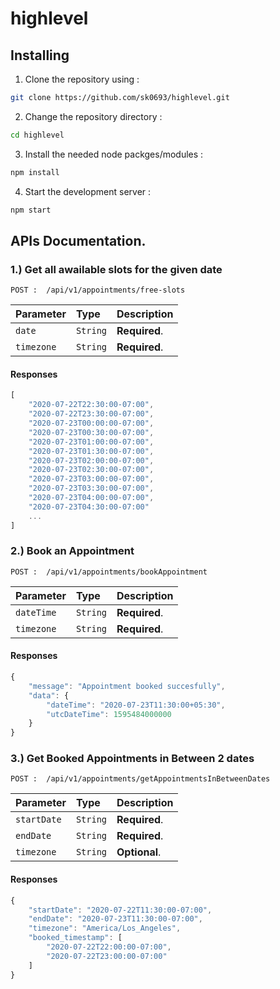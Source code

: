 # highlevel

## Installing

1. Clone the repository using :

```bash
git clone https://github.com/sk0693/highlevel.git
```

2. Change the repository directory :

```bash
cd highlevel
```

3. Install the needed node packges/modules :

```bash
npm install
```

4. Start the development server :

```bash
npm start
```

## APIs Documentation.

### 1.) Get all awailable slots for the given date

```http
POST :  /api/v1/appointments/free-slots
```

| Parameter  | Type     | Description   |
| :--------- | :------- | :------------ |
| `date`     | `String` | **Required**. |
| `timezone` | `String` | **Required**. |

#### Responses

```javascript
[
    "2020-07-22T22:30:00-07:00",
    "2020-07-22T23:30:00-07:00",
    "2020-07-23T00:00:00-07:00",
    "2020-07-23T00:30:00-07:00",
    "2020-07-23T01:00:00-07:00",
    "2020-07-23T01:30:00-07:00",
    "2020-07-23T02:00:00-07:00",
    "2020-07-23T02:30:00-07:00",
    "2020-07-23T03:00:00-07:00",
    "2020-07-23T03:30:00-07:00",
    "2020-07-23T04:00:00-07:00",
    "2020-07-23T04:30:00-07:00"
    ...
]
```

### 2.) Book an Appointment

```http
POST :  /api/v1/appointments/bookAppointment
```

| Parameter  | Type     | Description   |
| :--------- | :------- | :------------ |
| `dateTime` | `String` | **Required**. |
| `timezone` | `String` | **Required**. |


#### Responses

```javascript
{
    "message": "Appointment booked succesfully",
    "data": {
        "dateTime": "2020-07-23T11:30:00+05:30",
        "utcDateTime": 1595484000000
    }
}
```

### 3.) Get Booked Appointments in Between 2 dates

```http
POST :  /api/v1/appointments/getAppointmentsInBetweenDates
```

| Parameter   | Type     | Description   |
| :---------- | :------- | :------------ |
| `startDate` | `String` | **Required**. |
| `endDate`   | `String` | **Required**. |
| `timezone`  | `String` | **Optional**. |

#### Responses

```javascript
{
    "startDate": "2020-07-22T11:30:00-07:00",
    "endDate": "2020-07-23T11:30:00-07:00",
    "timezone": "America/Los_Angeles",
    "booked_timestamp": [
        "2020-07-22T22:00:00-07:00",
        "2020-07-22T23:00:00-07:00"
    ]
}
```
